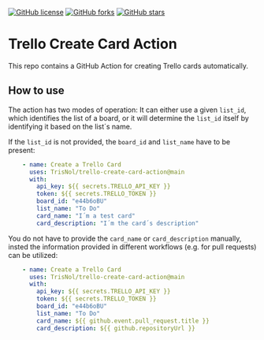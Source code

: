 [![GitHub license](https://img.shields.io/github/license/TrisNol/trello-create-card-action.svg)](https://github.com/TrisNol/trello-create-card-action/blob/master/LICENSE)
[![GitHub forks](https://img.shields.io/github/forks/TrisNol/trello-create-card-action.svg?style=social&label=Fork&maxAge=2592000)](https://github.com/TrisNol/trello-create-card-action)
[![GitHub stars](https://img.shields.io/github/stars/TrisNol/trello-create-card-action?style=social&label=Star&maxAge=2592000)](https://GitHub.com/TrisNol/trello-create-card-action/stargazers/)

# Trello Create Card Action
This repo contains a GitHub Action for creating Trello cards automatically.

## How to use
The action has two modes of operation: It can either use a given ```list_id```, which identifies the list of a board, or it will determine the ```list_id``` itself by identifying it based on the list´s name.

If the ```list_id``` is not provided, the ```board_id``` and ```list_name``` have to be present:
```yml      
    - name: Create a Trello Card
      uses: TrisNol/trello-create-card-action@main
      with:
        api_key: ${{ secrets.TRELLO_API_KEY }}
        token: ${{ secrets.TRELLO_TOKEN }}
        board_id: "e44b6oBU"
        list_name: "To Do"
        card_name: "I´m a test card"
        card_description: "I´m the card´s description"
```

You do not have to provide the ```card_name``` or ```card_description``` manually, insted the information provided in different workflows (e.g. for pull requests) can be utilized:

```yml      
    - name: Create a Trello Card
      uses: TrisNol/trello-create-card-action@main
      with:
        api_key: ${{ secrets.TRELLO_API_KEY }}
        token: ${{ secrets.TRELLO_TOKEN }}
        board_id: "e44b6oBU"
        list_name: "To Do"
        card_name: ${{ github.event.pull_request.title }}
        card_description: ${{ github.repositoryUrl }}
```
